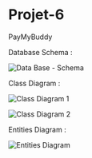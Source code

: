 # Projet-6
PayMyBuddy

Database Schema :

![Data Base - Schema](https://user-images.githubusercontent.com/57904259/101612496-fdf97480-3a0a-11eb-8290-9de924bc6bf1.PNG)

Class Diagram :

![Class Diagram 1](https://user-images.githubusercontent.com/57904259/102075496-9ecea200-3e06-11eb-9c69-3e59cf134ccb.png)

![Class Diagram 2](https://user-images.githubusercontent.com/57904259/101612504-fe920b00-3a0a-11eb-91a8-a0e79ac176f9.png)

Entities Diagram :

![Entities Diagram](https://user-images.githubusercontent.com/57904259/101612505-ff2aa180-3a0a-11eb-9988-e74a68bcf96a.PNG)
